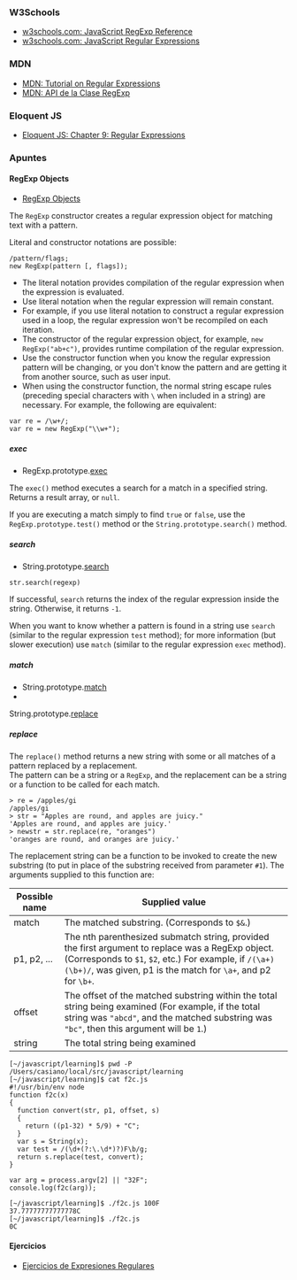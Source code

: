 ### W3Schools

* [w3schools.com: JavaScript RegExp Reference](https://www.w3schools.com/jsref/jsref_obj_regexp.asp)
* [w3schools.com: JavaScript Regular Expressions](https://www.w3schools.com/js/js_regexp.asp)

### MDN

* [MDN: Tutorial on Regular Expressions](https://developer.mozilla.org/en/docs/Web/JavaScript/Guide/Regular_Expressions)
* [MDN: API de la Clase RegExp](https://developer.mozilla.org/en/docs/Web/JavaScript/Reference/Global_Objects/RegExp)

### Eloquent JS

* [Eloquent JS: Chapter 9: Regular Expressions](http://eloquentjavascript.net/09_regexp.html)

### Apuntes

#### RegExp Objects

* [RegExp Objects](https://developer.mozilla.org/en-US/docs/JavaScript/Reference/Global_Objects/Regexp)

The `RegExp` constructor creates a regular expression object for matching text with a pattern.

Literal and constructor notations are possible:

```
/pattern/flags; 
new RegExp(pattern [, flags]);
```

* The literal notation provides compilation of the regular expression
when the expression is evaluated. 
* Use literal notation when the regular
expression will remain constant. 
* For example, if you use literal notation
to construct a regular expression used in a loop, the regular expression
won't be recompiled on each iteration.
* The constructor of the regular expression object, for example,
`new RegExp("ab+c")`, provides runtime compilation of the regular
expression. 
* Use the constructor function when you know the regular
expression pattern will be changing, or you don't know the pattern and
are getting it from another source, such as user input.
* When using the constructor function, the normal string escape rules
(preceding special characters with `\` when included in a string) are
necessary. For example, the following are equivalent:

```
var re = /\w+/;
var re = new RegExp("\\w+");
```


##### exec
*  RegExp.prototype.[exec](https://developer.mozilla.org/en-US/docs/JavaScript/Reference/Global_Objects/RegExp/exec)

The `exec()` method executes a search for a match in a specified string. Returns a result array, or `null`.

If you are executing a match simply to find `true` or `false`, 
use the `RegExp.prototype.test()` method or the `String.prototype.search()` method.

##### search
*  String.prototype.[search](https://developer.mozilla.org/en-US/docs/JavaScript/Reference/Global_Objects/String/search)

`str.search(regexp)`

If successful, `search` returns the index of the regular expression inside
the string. Otherwise, it returns `-1`.

When you want to know whether a pattern is found in a string use `search`
(similar to the regular expression `test` method); for more information
(but slower execution) use `match` (similar to the regular expression
`exec` method).

##### match
*  String.prototype.[match](https://developer.mozilla.org/en-US/docs/JavaScript/Reference/Global_Objects/String/match)
*  
String.prototype.[replace](https://developer.mozilla.org/en-US/docs/JavaScript/Reference/Global_Objects/String/replace)

##### replace
The `replace()` method returns a new string with some or all matches of
a pattern replaced by a replacement.  
The pattern can be a string or a `RegExp`, 
and the replacement can be a string or a function to be called
for each match.

```
> re = /apples/gi
/apples/gi
> str = "Apples are round, and apples are juicy."
'Apples are round, and apples are juicy.'
> newstr = str.replace(re, "oranges")
'oranges are round, and oranges are juicy.'
```

The replacement string can be a function to be invoked to create the
new substring (to put in place of the substring received from parameter
`#1`). The arguments supplied to this function are:

| **Possible name** | **Supplied value** |
| ----------------- | ------------------ |
|match              | The matched substring. (Corresponds to `$&`.)|
|p1, p2, ...        | The nth parenthesized submatch string, provided the first argument to replace was a RegExp object. (Corresponds to `$1`, `$2`, etc.) For example, if `/(\a+)(\b+)/`, was given, p1 is the match for `\a+`, and p2 for `\b+`.|
|offset             | The offset of the matched substring within the total string being examined  (For example, if the total string was `"abcd"`, and the                  matched substring was `"bc"`, then this argument will be `1`.) |
|string             |The total string being examined |

```
[~/javascript/learning]$ pwd -P
/Users/casiano/local/src/javascript/learning
[~/javascript/learning]$ cat f2c.js 
#!/usr/bin/env node
function f2c(x)
{
  function convert(str, p1, offset, s)
  {
    return ((p1-32) * 5/9) + "C";
  }
  var s = String(x);
  var test = /(\d+(?:\.\d*)?)F\b/g;
  return s.replace(test, convert);
}

var arg = process.argv[2] || "32F";
console.log(f2c(arg));
```

```
[~/javascript/learning]$ ./f2c.js 100F
37.77777777777778C
[~/javascript/learning]$ ./f2c.js 
0C
```

#### Ejercicios

* [Ejercicios de Expresiones Regulares](regexpejercicios.md)
